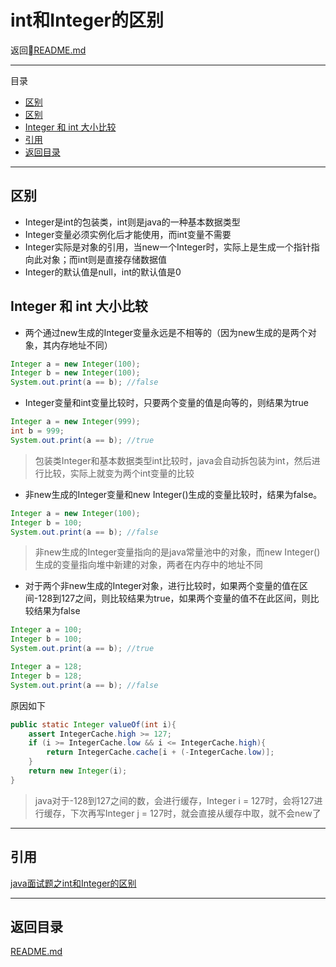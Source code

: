 # int和Integer的区别

返回[README.md](./../../README.md)

---
目录
<!-- @import "[TOC]" {cmd="toc" depthFrom=2 depthTo=6 orderedList=false} -->
<!-- code_chunk_output -->
* [区别](#区别)
* [区别](#区别)
* [Integer 和 int 大小比较](#integer-和-int-大小比较)
* [引用](#引用)
* [返回目录](#返回目录)

<!-- /code_chunk_output -->

---
## 区别
- Integer是int的包装类，int则是java的一种基本数据类型
- Integer变量必须实例化后才能使用，而int变量不需要
- Integer实际是对象的引用，当new一个Integer时，实际上是生成一个指针指向此对象；而int则是直接存储数据值
- Integer的默认值是null，int的默认值是0
## Integer 和 int 大小比较
- 两个通过new生成的Integer变量永远是不相等的（因为new生成的是两个对象，其内存地址不同）
```java
Integer a = new Integer(100);
Integer b = new Integer(100);
System.out.print(a == b); //false
```
- Integer变量和int变量比较时，只要两个变量的值是向等的，则结果为true
```java
Integer a = new Integer(999);
int b = 999;
System.out.print(a == b); //true
```
> 包装类Integer和基本数据类型int比较时，java会自动拆包装为int，然后进行比较，实际上就变为两个int变量的比较

- 非new生成的Integer变量和new Integer()生成的变量比较时，结果为false。
```java
Integer a = new Integer(100);
Integer b = 100;
System.out.print(a == b); //false
```
> 非new生成的Integer变量指向的是java常量池中的对象，而new Integer()生成的变量指向堆中新建的对象，两者在内存中的地址不同

- 对于两个非new生成的Integer对象，进行比较时，如果两个变量的值在区间-128到127之间，则比较结果为true，如果两个变量的值不在此区间，则比较结果为false

```java
Integer a = 100;
Integer b = 100;
System.out.print(a == b); //true
```
```java
Integer a = 128;
Integer b = 128;
System.out.print(a == b); //false
```
原因如下
```java
public static Integer valueOf(int i){
    assert IntegerCache.high >= 127;
    if (i >= IntegerCache.low && i <= IntegerCache.high){
        return IntegerCache.cache[i + (-IntegerCache.low)];
    }
    return new Integer(i);
}
```
> java对于-128到127之间的数，会进行缓存，Integer i = 127时，会将127进行缓存，下次再写Integer j = 127时，就会直接从缓存中取，就不会new了

---
## 引用
[java面试题之int和Integer的区别](https://www.cnblogs.com/guodongdidi/p/6953217.html)

---
## 返回目录
[README.md](./../../README.md)
